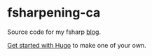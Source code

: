 # fsharpening-ca

Source code for my fsharp [blog](http://fsharpening.ca). 

[Get started with Hugo](https://gohugo.io/getting--tarted/) to make one of your own.
